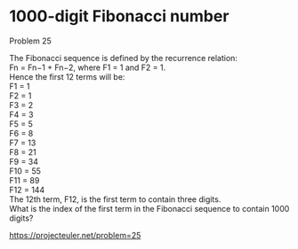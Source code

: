 # 1000-digit Fibonacci number

Problem 25   

The Fibonacci sequence is defined by the recurrence relation:  
Fn = Fn−1 + Fn−2, where F1 = 1 and F2 = 1.  
Hence the first 12 terms will be:  
F1 = 1  
F2 = 1  
F3 = 2  
F4 = 3  
F5 = 5  
F6 = 8  
F7 = 13  
F8 = 21  
F9 = 34  
F10 = 55  
F11 = 89  
F12 = 144  
The 12th term, F12, is the first term to contain three digits.  
What is the index of the first term in the Fibonacci sequence to contain 1000 digits?  


https://projecteuler.net/problem=25
